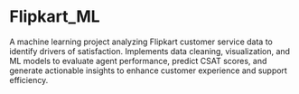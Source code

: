 # Flipkart_ML
A machine learning project analyzing Flipkart customer service data to identify drivers of satisfaction. Implements data cleaning, visualization, and ML models to evaluate agent performance, predict CSAT scores, and generate actionable insights to enhance customer experience and support efficiency.
